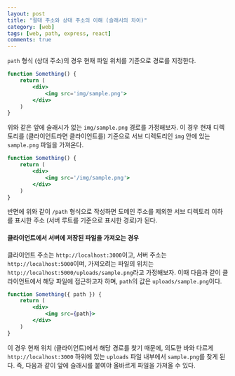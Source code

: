 ```yaml
---
layout: post
title: "절대 주소와 상대 주소의 이해 (슬래시의 차이)"
category: [web]
tags: [web, path, express, react]
comments: true
---
```


`path` 형식 (상대 주소)의 경우 현재 파일 위치를 기준으로 경로를 지정한다.

```jsx
function Something() {
    return (
        <div>
            <img src='img/sample.png'>
        </div>
    )
}
```

위와 같은 앞에 슬래시가 없는 `img/sample.png` 경로를 가정해보자. 이 경우 현재 디렉토리를 (클라이언트라면 클라이언트를) 기준으로 서브 디렉토리인 `img` 안에 있는 `sample.png` 파일을 가져온다.

```jsx
function Something() {
    return (
        <div>
            <img src='/img/sample.png'>
        </div>
    )
}
```

반면에 위와 같이 `/path` 형식으로 작성하면 도메인 주소를 제외한 서브 디렉토리 이하를 표시한 주소 (서버 루트를 기준으로 표시한 경로)가 된다.

#### 클라이언트에서 서버에 저장된 파일을 가져오는 경우

클라이언트 주소는 `http://localhost:3000`이고, 서버 주소는 `http://localhost:5000`이며, 가져오려는 파일의 위치는 `http://localhost:5000/uploads/sample.png`라고 가정해보자. 이때 다음과 같이 클라이언트에서 해당 파일에 접근하고자 하며, `path`의 값은 `uploads/sample.png`이다.

```jsx
function Something({ path }) {
    return (
        <div>
            <img src={path}>
        </div>
    )
}
```

이 경우 현재 위치 (클라이언트)에서 해당 경로를 찾기 때문에, 의도한 바와 다르게 `http://localhost:3000` 하위에 있는 `uploads` 파일 내부에서 `sample.png`를 찾게 된다. 즉, 다음과 같이 앞에 슬래시를 붙여야 올바르게 파일을 가져올 수 있다.
